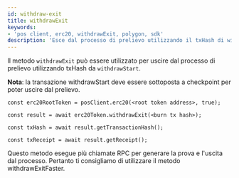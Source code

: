 ```yaml
---
id: withdraw-exit
title: withdrawExit
keywords:
- 'pos client, erc20, withdrawExit, polygon, sdk'
description: 'Esce dal processo di prelievo utilizzando il txHash di withdrawStartt.'
---
```


Il metodo `withdrawExit` può essere utilizzato per uscire dal processo di prelievo utilizzando txHash da `withdrawStart`.

**Nota**: la transazione withdrawStart deve essere sottoposta a checkpoint per poter uscire dal prelievo.

```
const erc20RootToken = posClient.erc20(<root token address>, true);

const result = await erc20Token.withdrawExit(<burn tx hash>);

const txHash = await result.getTransactionHash();

const txReceipt = await result.getReceipt();

```


Questo metodo esegue più chiamate RPC per generare la prova e l'uscita dal processo. Pertanto ti consigliamo di utilizzare il metodo withdrawExitFaster.
>


